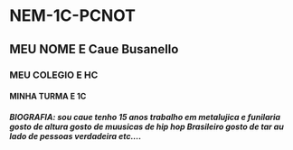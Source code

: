 # NEM-1C-PCNOT
## MEU NOME E Caue Busanello
### MEU COLEGIO E HC
#### MINHA TURMA E 1C
##### BIOGRAFIA: sou caue tenho 15 anos trabalho em metalujica e funilaria  gosto de altura gosto de muusicas de hip hop Brasileiro  gosto de tar au lado de pessoas verdadeira etc....
